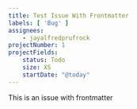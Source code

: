 ```yaml
---
title: Test Issue With Frontmatter
labels: [ 'Bug' ]
assignees:
    - jayalfredprufrock
projectNumber: 1
projectFields:
    status: Todo
    size: XS
    startDate: "@today"
---
```


This is an issue with frontmatter